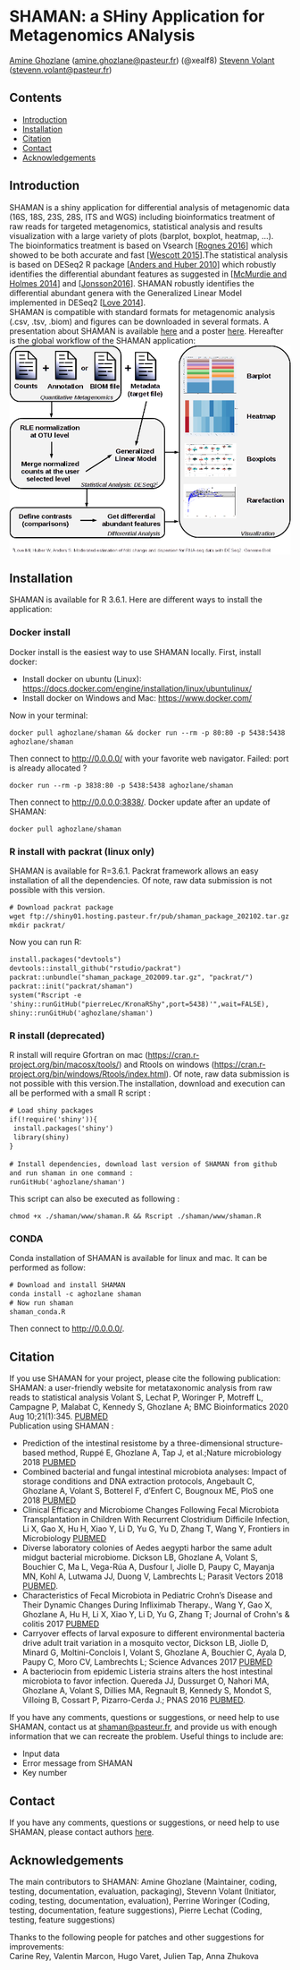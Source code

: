 # SHAMAN: a SHiny Application for Metagenomics ANalysis
[Amine Ghozlane](https://research.pasteur.fr/fr/member/amine-ghozlane/) (amine.ghozlane@pasteur.fr) (@xealf8)
[Stevenn Volant](https://research.pasteur.fr/fr/member/stevenn-volant/) (stevenn.volant@pasteur.fr)  


## Contents

- [Introduction](#introduction)
- [Installation](#installation)
- [Citation](#citation)
- [Contact](#contact)
- [Acknowledgements](#acknowledgements)

## Introduction

SHAMAN is a shiny application for differential analysis of metagenomic data (16S, 18S, 23S, 28S, ITS and WGS) including bioinformatics treatment of raw reads for targeted metagenomics, statistical analysis and results visualization with a large variety of plots (barplot, boxplot, heatmap, …).  
The bioinformatics treatment is based on Vsearch [[Rognes 2016](http://www.ncbi.nlm.nih.gov/pubmed/27781170)] which showed to be both accurate and fast [[Wescott 2015](http://www.ncbi.nlm.nih.gov/pubmed/26664811)].The statistical analysis is based on DESeq2 R package [[Anders and Huber 2010](http://www.ncbi.nlm.nih.gov/pubmed/20979621)] which robustly identifies the differential abundant features as suggested in  [[McMurdie and Holmes 2014](http://www.ncbi.nlm.nih.gov/pmc/articles/PMC3974642/)] and [[Jonsson2016](http://www.ncbi.nlm.nih.gov/pmc/articles/PMC4727335/)].
SHAMAN robustly identifies the differential abundant genera with the Generalized Linear Model implemented in DESeq2 [[Love 2014](http://www.ncbi.nlm.nih.gov/pubmed/25516281)].  
SHAMAN is compatible with standard formats for metagenomic analysis (.csv, .tsv, .biom) and figures can be downloaded in several formats.
A presentation about SHAMAN is available [here](www/shaman_presentation.pdf) and a poster [here](www/shaman_poster.pdf).
Hereafter is the global workflow of the SHAMAN application:  
<img src="www/Workflow.png" align="center" />

## Installation

SHAMAN is available for R 3.6.1. Here are different ways to install the application:

### Docker install

Docker install is the easiest way to use SHAMAN locally. First, install docker:
- Install docker on ubuntu (Linux): https://docs.docker.com/engine/installation/linux/ubuntulinux/
- Install docker on Windows and Mac: https://www.docker.com/

Now in your terminal:
```
docker pull aghozlane/shaman && docker run --rm -p 80:80 -p 5438:5438 aghozlane/shaman
```
Then connect to http://0.0.0.0/ with your favorite web navigator.
Failed: port is already allocated ?
```
docker run --rm -p 3838:80 -p 5438:5438 aghozlane/shaman
```
Then connect to http://0.0.0.0:3838/.
Docker update after an update of SHAMAN:
```
docker pull aghozlane/shaman
```

### R install with packrat (linux only)

SHAMAN is available for R=3.6.1. Packrat framework allows an easy installation of all the dependencies. Of note, raw data submission is not possible with this version.
```
# Download packrat package
wget ftp://shiny01.hosting.pasteur.fr/pub/shaman_package_202102.tar.gz
mkdir packrat/
```
Now you can run R:
```
install.packages("devtools")
devtools::install_github("rstudio/packrat")
packrat::unbundle("shaman_package_202009.tar.gz", "packrat/")
packrat::init("packrat/shaman")
system("Rscript -e 'shiny::runGitHub("pierreLec/KronaRShy",port=5438)'",wait=FALSE),
shiny::runGitHub('aghozlane/shaman')
```

### R install (deprecated)

R install will require Gfortran on mac (https://cran.r-project.org/bin/macosx/tools/) and Rtools on windows (https://cran.r-project.org/bin/windows/Rtools/index.html). 
Of note, raw data submission is not possible with this version.The installation, download and execution can all be performed with a small R script :
```
# Load shiny packages
if(!require('shiny')){
 install.packages('shiny')
 library(shiny)
}

# Install dependencies, download last version of SHAMAN from github and run shaman in one command :
runGitHub('aghozlane/shaman')
```
This script can also be executed as following : 
```
chmod +x ./shaman/www/shaman.R && Rscript ./shaman/www/shaman.R
```

### CONDA

Conda installation of SHAMAN is available for linux and mac. It can be performed as follow:
```
# Download and install SHAMAN
conda install -c aghozlane shaman
# Now run shaman
shaman_conda.R
```
Then connect to http://0.0.0.0/.

## Citation

If you use SHAMAN for your project, please cite the following publication:  
SHAMAN: a user-friendly website for metataxonomic analysis from raw reads to statistical analysis Volant S, Lechat P, Woringer P, Motreff L, Campagne P, Malabat C, Kennedy S, Ghozlane A; BMC Bioinformatics 2020 Aug 10;21(1):345. [PUBMED](https://pubmed.ncbi.nlm.nih.gov/32778056/)  
Publication using SHAMAN :  
- Prediction of the intestinal resistome by a three-dimensional structure-based method, Ruppé E, Ghozlane A, Tap J, et al.;Nature microbiology 2018 [PUBMED](https://www.ncbi.nlm.nih.gov/pubmed/30478291)
- Combined bacterial and fungal intestinal microbiota analyses: Impact of storage conditions and DNA extraction protocols, Angebault C, Ghozlane A, Volant S, Botterel F, d’Enfert C, Bougnoux ME, PloS one 2018 [PUBMED](https://www.ncbi.nlm.nih.gov/pubmed/30074988)
 - Clinical Efficacy and Microbiome Changes Following Fecal Microbiota Transplantation in Children With Recurrent Clostridium Difficile Infection, Li X, Gao X, Hu H, Xiao Y, Li D, Yu G, Yu D, Zhang T, Wang Y, Frontiers in Microbiology [PUBMED](https://www.ncbi.nlm.nih.gov/pubmed/26566371)                                                                                       
- Diverse laboratory colonies of Aedes aegypti harbor the same adult midgut bacterial microbiome. Dickson LB, Ghozlane A, Volant S, Bouchier C, Ma L, Vega-Rúa A, Dusfour I, Jiolle D, Paupy C, Mayanja MN, Kohl A, Lutwama JJ, Duong V, Lambrechts L; Parasit Vectors 2018 [PUBMED](https://www.ncbi.nlm.nih.gov/pubmed/29587819").
- Characteristics of Fecal Microbiota in Pediatric Crohn’s Disease and Their Dynamic Changes During Infliximab Therapy., Wang Y, Gao X, Ghozlane A, Hu H, Li X, Xiao Y, Li D, Yu G, Zhang T; Journal of Crohn's & colitis  2017 [PUBMED](https://www.ncbi.nlm.nih.gov/pubmed/29194468)
- Carryover effects of larval exposure to different environmental bacteria drive adult trait variation in a mosquito vector, Dickson LB, Jiolle D, Minard G, Moltini-Conclois I, Volant S, Ghozlane A, Bouchier C, Ayala D, Paupy C, Moro CV, Lambrechts L; Science Advances 2017 [PUBMED](https://www.ncbi.nlm.nih.gov/pubmed/28835919) 
- A bacteriocin from epidemic Listeria strains alters the host intestinal microbiota to favor infection. Quereda JJ, Dussurget O, Nahori MA, Ghozlane A, Volant S, Dillies MA, Regnault B, Kennedy S, Mondot S, Villoing B, Cossart P, Pizarro-Cerda J.; PNAS 2016 [PUBMED](http://www.ncbi.nlm.nih.gov/pubmed/27140611).

If you have any comments, questions or suggestions, or need help to use SHAMAN, contact us at [shaman@pasteur.fr](mailto:shaman@pasteur.fr), and provide us with enough information that we can recreate the problem. Useful things to include are:
- Input data
- Error message from SHAMAN
- Key number


## Contact

If you have any comments, questions or suggestions, or need help to use SHAMAN, please contact authors [here](shaman@pasteur.fr).

## Acknowledgements

The main contributors to SHAMAN:
Amine Ghozlane (Maintainer, coding, testing, documentation, evaluation, packaging),
Stevenn Volant (Initiator, coding, testing, documentation, evaluation),
Perrine Woringer (Coding, testing, documentation, feature suggestions),
Pierre Lechat (Coding, testing, feature suggestions)  

Thanks to the following people for patches and other suggestions for improvements:  
Carine Rey, Valentin Marcon, Hugo Varet, Julien Tap, Anna Zhukova

